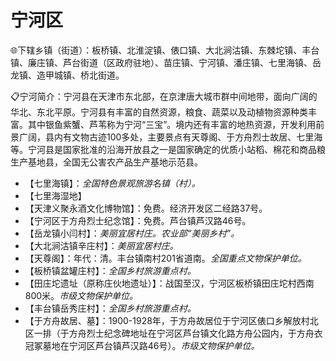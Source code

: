 # 宁河区  
🌐下辖乡镇（街道）：板桥镇、北淮淀镇、俵口镇、大北涧沽镇、东棘坨镇、丰台镇、廉庄镇、芦台街道（区政府驻地）、苗庄镇、宁河镇、潘庄镇、七里海镇、岳龙镇、造甲城镇、桥北街道。  
  
📋宁河简介：宁河县在天津市东北部，在京津唐大城市群中间地带，面向广阔的华北、东北平原。宁河县有丰富的自然资源，粮食、蔬菜以及动植物资源种类丰富。其中银鱼紫蟹、芦苇称为宁河“三宝”。境内还有丰富的地热资源，开发利用前景广阔，县内有文物古迹100多处，主要景点有天尊阁、于方舟烈士故居、七里海等。宁河县是国家批准的沿海开放县之一是国家确定的优质小站稻、棉花和商品粮生产基地县，全国无公害农产品生产基地示范县。  
  
* 【七里海镇】：*全国特色景观旅游名镇（村）。*  
* 【七里海湿地】  
* 【天津义聚永酒文化博物馆】：免费。经济开发区二经路37号。  
* 【宁河区于方舟烈士纪念馆】：免费。芦台镇芦汉路46号。  
* 【岳龙镇小闫村】：*美丽宜居村庄。农业部“美丽乡村”。*  
* 【大北涧沽镇辛庄村】：*美丽宜居村庄。*  
* 【天尊阁】：年代：清。丰台镇南村201省道南。*全国重点文物保护单位。*  
* 【板桥镇盆罐庄村】：*全国乡村旅游重点村。*  
* 【田庄坨遗址（原称庄伙地遗址）】：战国至汉，宁河区板桥镇田庄坨村西南800米。*市级文物保护单位。*  
* 【丰台镇岳秀庄村】：*全国乡村旅游重点村。*      
* 【于方舟故居、墓】：1900-1928年，于方舟故居位于宁河区俵口乡解放村北区一排（于方舟烈士纪念碑地址在宁河区芦台镇文化路方舟公园内，于方舟衣冠冢墓地在宁河区芦台镇芦汉路46号）。*市级文物保护单位。*
